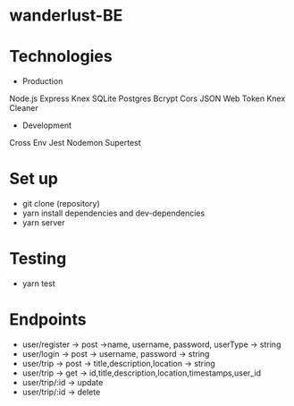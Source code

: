# wanderlust-BE

# Technologies

- Production

Node.js
Express
Knex
SQLite
Postgres
Bcrypt
Cors
JSON Web Token
Knex Cleaner

- Development

Cross Env
Jest
Nodemon
Supertest

# Set up

- git clone (repository)
- yarn install dependencies and dev-dependencies
- yarn server

# Testing

- yarn test

# Endpoints

- user/register -> post ->name, username, password, userType -> string
- user/login -> post -> username, password -> string
- user/trip -> post -> title,description,location -> string
- user/trip -> get -> id,title,description,location,timestamps,user_id
- user/trip/:id -> update
- user/trip/:id -> delete
